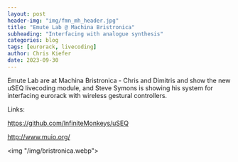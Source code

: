 ```yaml
---
layout: post
header-img: "img/fmn_mh_header.jpg"
title: "Emute Lab @ Machina Bristronica"
subheading: "Interfacing with analogue synthesis"
categories: blog
tags: [eurorack, livecoding]
author: Chris Kiefer
date: 2023-09-30
---
```


Emute Lab are at Machina Bristronica - Chris and Dimitris and show the new uSEQ livecoding module, and Steve Symons is showing his system for interfacing eurorack with wireless gestural controllers.

Links:

<a href="https://github.com/lnfiniteMonkeys/uSEQ">https://github.com/lnfiniteMonkeys/uSEQ</a>

<a href="http://www.muio.org/">http://www.muio.org/</a>

<img "/img/bristronica.webp"></img>





